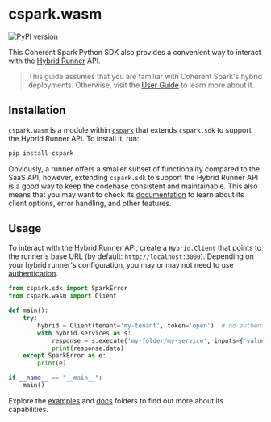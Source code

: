 # cspark.wasm

[![PyPI version][version-img]][version-url]

This Coherent Spark Python SDK also provides a convenient way to interact with the
[Hybrid Runner][hybrid-runner] API.

> This guide assumes that you are familiar with Coherent Spark's hybrid deployments.
> Otherwise, visit the [User Guide][user-guide] to learn more about it.

## Installation

`cspark.wasm` is a module within [`cspark`][cspark] that extends `cspark.sdk` to
support the Hybrid Runner API. To install it, run:

```bash
pip install cspark
```

Obviously, a runner offers a smaller subset of functionality compared to the SaaS API,
however, extending `cspark.sdk` to support the Hybrid Runner API is a good way
to keep the codebase consistent and maintainable. This also means that you may
want to check its [documentation][cspark] to learn about its client options,
error handling, and other features.

## Usage

To interact with the Hybrid Runner API, create a `Hybrid.Client` that points to the
runner's base URL (by default: `http://localhost:3000`).
Depending on your hybrid runner's configuration, you may or may not need to use
[authentication](./wasm/authentication.md).

```python
from cspark.sdk import SparkError
from cspark.wasm import Client

def main():
    try:
        hybrid = Client(tenant='my-tenant', token='open')  # no authentication
        with hybrid.services as s:
            response = s.execute('my-folder/my-service', inputs={'value': 42})
            print(response.data)
    except SparkError as e:
        print(e)

if __name__ == "__main__":
    main()
```

Explore the [examples] and [docs] folders to find out more about its capabilities.

<!-- References -->

[cspark]: https://pypi.org/project/cspark/
[version-img]: https://badge.fury.io/py/cspark.svg
[version-url]: https://pypi.python.org/pypi/cspark
[user-guide]: https://docs.coherent.global/integrations/how-to-deploy-a-hybrid-runner
[hybrid-runner]: https://github.com/orgs/Coherent-Partners/packages/container/package/nodegen-server
[examples]: https://github.com/Coherent-Partners/spark-python-sdk/blob/main/examples/hybrid.py
[docs]: https://github.com/Coherent-Partners/spark-python-sdk/blob/main/docs/wasm/readme.md
